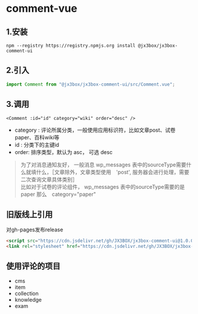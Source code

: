 # comment-vue

## 1.安装
```
npm --registry https://registry.npmjs.org install @jx3box/jx3box-comment-ui
```

## 2.引入

```javascript
import Comment from "@jx3box/jx3box-comment-ui/src/Comment.vue";
```

## 3.调用
```
<Comment :id="id" category="wiki" order="desc" />
```
+ category : 评论所属分类，一般使用应用标识符，比如文章post、试卷paper、百科wiki等
+ id : 分类下的主键id
+ order: 排序类型，默认为 asc， 可选 desc

> 为了对消息通知友好， 一般消息 wp_messages 表中的sourceType需要什么就填什么，［文章除外，文章类型使用　'post', 服务器会进行处理，需要二次查询文章具体类别］  
比如对于试卷的评论组件， wp_messages 表中的sourceType需要的是 paper 那么　category="paper"  


## 旧版线上引用
对gh-pages发布release
```html
<script src="https://cdn.jsdelivr.net/gh/JX3BOX/jx3box-comment-ui@1.0.0/comment.umd.min.js"></script>
<link rel="stylesheet" href="https://cdn.jsdelivr.net/gh/JX3BOX/jx3box-comment-ui@1.0.0/comment.css" />
```

## 使用评论的项目
+ cms
+ item
+ collection
+ knowledge
+ exam